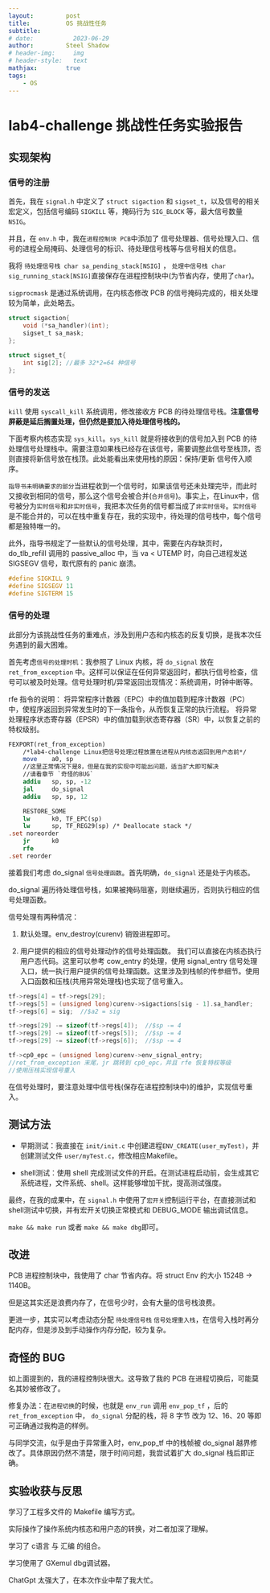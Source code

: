 ```yaml
---
layout:         post
title:          OS 挑战性任务
subtitle:
# date:           2023-06-29
author:         Steel Shadow
# header-img:     img
# header-style:   text
mathjax:        true
tags:
    - OS
---
```

# lab4-challenge 挑战性任务实验报告

## 实现架构

### 信号的注册

首先，我在 `signal.h` 中定义了 `struct sigaction` 和 `sigset_t`，以及信号的相关宏定义，包括信号编码 `SIGKILL` 等，掩码行为 `SIG_BLOCK` 等，最大信号数量 `NSIG`。

并且，在 `env.h` 中，我在`进程控制块 PCB`中添加了 信号处理器、信号处理入口、信号的进程全局掩码、处理信号的标识、待处理信号栈等与信号相关的信息。

我将 `待处理信号栈 char sa_pending_stack[NSIG]` ， `处理中信号栈 char sig_running_stack[NSIG]`直接保存在进程控制块中(为节省内存，使用了`char`)。

`sigprocmask` 是通过系统调用，在内核态修改 PCB 的信号掩码完成的，相关处理较为简单，此处略去。

```c
struct sigaction{
    void (*sa_handler)(int);
    sigset_t sa_mask;
};

struct sigset_t{
    int sig[2]; //最多 32*2=64 种信号
};
```

### 信号的发送

`kill` 使用 `syscall_kill` 系统调用，修改接收方 PCB 的待处理信号栈。**注意信号屏蔽是延后搁置处理，但仍然是要加入待处理信号栈的。**

下面考察内核态实现 `sys_kill`。`sys_kill` 就是将接收到的信号加入到 PCB 的待处理信号处理栈中。需要注意如果栈已经存在该信号，需要调整此信号至栈顶，否则直接将新信号放在栈顶。此处能看出来使用栈的原因：保持/更新 信号传入顺序。

`指导书未明确要求的部分`当进程收到一个信号时，如果该信号还未处理完毕，而此时又接收到相同的信号，那么这个信号会被合并(`合并信号`)。事实上，在Linux中，信号被分为`实时信号`和`非实时信号`，我把本次任务的信号都当成了`非实时信号`。`实时信号`是不能合并的，可以在栈中重复存在，我的实现中，待处理的信号栈中，每个信号都是独特唯一的。

此外，指导书规定了一些默认的信号处理，其中，需要在内存缺页时，do_tlb_refill 调用的 passive_alloc 中，当 va < UTEMP 时，向自己进程发送 SIGSEGV 信号，取代原有的 panic 崩溃。

```c
#define SIGKILL 9
#define SIGSEGV 11
#define SIGTERM 15
```

### 信号的处理

此部分为该挑战性任务的重难点，涉及到用户态和内核态的反复切换，是我本次任务遇到的最大困难。

首先考虑`信号的处理时机`：我参照了 Linux 内核，将 `do_signal` 放在 `ret_from_exception` 中。这样可以保证在任何异常返回时，都执行信号检查，信号可以被及时处理。信号处理时机/异常返回出现情况：系统调用，时钟中断等。

rfe 指令的说明：
将异常程序计数器（EPC）中的值加载到程序计数器（PC）中，使程序返回到异常发生时的下一条指令，从而恢复正常的执行流程。
将异常处理程序状态寄存器（EPSR）中的值加载到状态寄存器（SR）中，以恢复之前的特权级别。

```mips
FEXPORT(ret_from_exception)
    /*lab4-challenge Linux把信号处理过程放置在进程从内核态返回到用户态前*/
    move    a0, sp
    //这里正常情况下是8，但是在我的实现中可能出问题，适当扩大即可解决
    //请看章节 `奇怪的BUG`
    addiu   sp, sp, -12 
    jal     do_signal
    addiu   sp, sp, 12

    RESTORE_SOME
    lw      k0, TF_EPC(sp)
    lw      sp, TF_REG29(sp) /* Deallocate stack */
.set noreorder
    jr      k0
    rfe
.set reorder
```

接着我们考虑 do_signal `信号处理函数`。首先明确，`do_signal` 还是处于内核态。

do_signal 遍历待处理信号栈，如果被掩码阻塞，则继续遍历，否则执行相应的信号处理函数。

信号处理有两种情况：

1. 默认处理。env_destroy(curenv) 销毁进程即可。

2. 用户提供的相应的信号处理动作的信号处理函数。
   我们可以直接在内核态执行用户态代码。这里可以参考 cow_entry 的处理，使用 signal_entry 信号处理入口，统一执行用户提供的信号处理函数。这里涉及到栈帧的传参细节。使用入口函数和压栈(共用异常处理栈)也实现了信号重入。

```c
tf->regs[4] = tf->regs[29];
tf->regs[5] = (unsigned long)curenv->sigactions[sig - 1].sa_handler;
tf->regs[6] = sig;  //$a2 = sig

tf->regs[29] -= sizeof(tf->regs[4]);  //$sp -= 4
tf->regs[29] -= sizeof(tf->regs[5]);  //$sp -= 4
tf->regs[29] -= sizeof(tf->regs[6]);  //$sp -= 4

tf->cp0_epc = (unsigned long)curenv->env_signal_entry; 
//ret_from_exception 末尾，jr 跳转到 cp0_epc，并且 rfe 恢复特权等级
//使用压栈实现信号重入
```

在信号处理时，要注意处理中信号栈(保存在进程控制块中)的维护，实现信号重入。

## 测试方法

+ 早期测试：我直接在 `init/init.c` 中创建进程`ENV_CREATE(user_myTest)`，并创建测试文件 `user/myTest.c`，修改相应Makefile。

+ shell测试：使用 shell 完成测试文件的开启。在测试进程启动前，会生成其它系统进程，文件系统、shell。这样能够增加干扰，提高测试强度。

最终，在我的成果中，在 `signal.h` 中使用了`宏开关`控制运行平台，在直接测试和shell测试中切换，并有宏开关切换正常模式和 DEBUG_MODE 输出调试信息。

`make && make run` 或者 `make && make dbg`即可。

## 改进

PCB 进程控制块中，我使用了 char 节省内存。将 struct Env 的大小 1524B -> 1140B。

但是这其实还是浪费内存了，在信号少时，会有大量的信号栈浪费。

更进一步，其实可以考虑动态分配 `待处理信号栈` `信号处理重入栈`，在信号入栈时再分配内存，但是涉及到手动操作内存分配，较为复杂。

## 奇怪的 BUG

如上面提到的，我的进程控制块很大。这导致了我的 PCB 在进程切换后，可能莫名其妙被修改了。  

修复办法：在`进程切换`的时候，也就是 `env_run` 调用 `env_pop_tf` ，后的 `ret_from_exception` 中， `do_signal` 分配的栈，将 8 字节 改为 12、16、20 等即可正确通过我构造的样例。

与同学交流，似乎是由于异常重入时，env_pop_tf 中的栈帧被 do_signal 越界修改了。具体原因仍然不清楚，限于时间问题，我尝试着扩大 do_signal 栈后即正确。

## 实验收获与反思

学习了工程多文件的 Makefile 编写方式。

实际操作了操作系统内核态和用户态的转换，对二者加深了理解。

学习了 c语言 与 汇编 的组合。

学习使用了 GXemul dbg调试器。

ChatGpt 太强大了，在本次作业中帮了我大忙。
